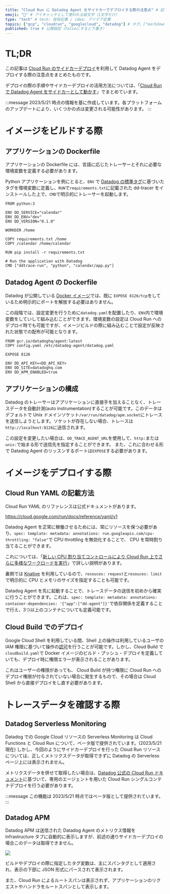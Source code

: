 ```yaml
---
title: "Cloud Run に Datadog Agent をサイドカーでデプロイする際の注意点" # 記事のタイトル
emoji: "🐶" # アイキャッチとして使われる絵文字（1文字だけ）
type: "tech" # tech: 技術記事 / idea: アイデア記事
topics: ["gcp", "cloudrun", "googlecloud", "datadog"] # タグ。["markdown", "rust", "aws"]のように指定する
published: true # 公開設定（falseにすると下書き）
---
```


# TL;DR
この記事は [Cloud Run のサイドカーデプロイ](https://cloud.google.com/run/docs/deploying?hl=en#sidecars)を利用して Datadog Agent をデプロイする際の注意点をまとめたものです。

デプロイの際の手順やサイドカーデプロイの活用方法については、「[Cloud Run で Datadog Agent をサイドカーとして動かす](https://qiita.com/AoTo0330/private/35a840462f219596e39d)」でまとめています。

:::message
2023/5/21 時点の情報を基に作成しています。各プラットフォームのアップデートにより、いくつかの点は変更される可能性があります。
:::

# イメージをビルドする際
## アプリケーションの Dockerfile
アプリケーションの Dockerfile には、言語に応じたトレーサーとそれに必要な環境変数を定義する必要があります。

Python アプリケーションを例にとると、`ENV` で [Datadog の標準タグ](https://docs.datadoghq.com/ja/getting_started/tagging/#統合サービスタグ付け)に基づいたタグを環境変数に定義し、`RUN`で`requirements.txt`に記載された dd-tracer をインストールした上で、`CMD`で明示的にトレーサーを起動します。

```dockerfile:Dockerfile.python
FROM python:3

ENV DD_SERVICE="calendar"
ENV DD_ENV="dev"
ENV DD_VERSION="0.1.0"

WORKDIR /home

COPY requirements.txt /home
COPY /calendar /home/calendar

RUN pip install -r requirements.txt

# Run the application with Datadog
CMD ["ddtrace-run", "python", "calendar/app.py"] 
```

## Datadog Agent の Dockerfile
Datadog が公開している [Docker イメージ](https://github.com/DataDog/docker-dd-agent/blob/master/Dockerfile)では、既に `EXPOSE 8126/tcp`をしているため明示的にポートを解放する必要はありません。

この段階では、設定変更を行うために`datadog.yaml`を配置したり、`ENV`内で環境変数をしていして組み込むことができます。環境変数の設定は Cloud Run へのデプロイ時でも可能ですが、イメージビルドの際に組み込むことで設定が反映された状態での配布が可能となります。
```dockerfile:Dockerfile.dd
FROM gcr.io/datadoghq/agent:latest
COPY config.yaml /etc/datadog-agent/datadog.yaml

EXPOSE 8126

ENV DD_API_KEY=<DD_API_KEY>
ENV DD_SITE=datadoghq.com
ENV DD_APM_ENABLED=true
```
## アプリケーションの構成
Datadog のトレーサーはアプリケーションに直接手を加えることなく、トレースデータを自動計測(auto instrumentation)することが可能です。このデータはデフォルトで Unix ドメインソケット`/var/run/datadog/apm.socket`にトレースを送信しようとします。ソケットが存在しない場合、トレースは`http://localhost:8126`に送信されます。

この設定を変更したい場合は、`DD_TRACE_AGENT_URL`を使用して、`http:`または`unix:`で始まる形で送信先を指定することができます。
また、これに合わせる形で Datadog Agent のリッスンするポートは`EXPOSE`する必要があります。

# イメージをデプロイする際
## Cloud Run YAML の記載方法
Cloud Run YAML のリファレンスは公式ドキュメントがあります。

https://cloud.google.com/run/docs/reference/yaml/v1

Datadog Agent を正常に稼働させるためには、常にリソースを保つ必要があり、`spec: template: metadata: annotations: run.googleapis.com/cpu-throttling: "false"`で CPU throttling を無効化することで、 CPU を常時割り当てることができます。

これについては、「[新しい CPU 割り当てコントロールにより Cloud Run 上でさらに多様なワークロードを実行](https://cloud.google.com/blog/ja/products/serverless/cloud-run-gets-always-on-cpu-allocation?hl=ja)」で詳しい説明があります。

裏側では [Knative](https://knative.dev/docs/serving/services/configure-requests-limits-services/) を利用しているので、`resouces: request`と`resouces: limit`で明示的に CPU とメモリのサイズを指定することも可能です。

Datadog Agent を先に起動することで、トレースデータの送信を初めから確実に行うことができます。これは、`spec: template: metadata: annotations: container-dependencies: '{"app":["dd-agent"]}'`で依存関係を定義することで行え、3つ以上のコンテナについても定義可能です。

## Cloud Build でのデプロイ
Google Cloud Shell を利用している間、Shell 上の操作は利用しているユーザの IAM 権限に基づいて操作の[認可](https://cloud.google.com/shell/docs/auth)を行うことが可能です。しかし、Cloud Build で`cloudbuild.yaml`で Docker イメージのビルド・プッシュ・デプロイを定義していても、デプロイ時に権限エラーが表示されることがあります。

これはユーザーの権限があっても、 Cloud Build が持つ権限に Cloud Run へのデプロイ権限が付与されていない場合に発生するもので、その場合は Cloud Shell から直接デプロイをし直す必要があります。

# トレースデータを確認する際
## Datadog Serverless Monitoring
Datadog での Google Cloud リソースの Serverless Monitoring は Cloud Functions と Cloud Run について、ベータ版で提供されています。(2023/5/21 現在)
しかし、今回のようにサイドカーデプロイを行った Cloud Run リソースについては、正しくメトリクスデータが取得できずに Datadog の Serverless ページ上には表示されません。

メトリクスデータを併せて取得したい場合は、[Datadog 公式の Cloud Run ドキュメント](https://docs.datadoghq.com/ja/serverless/google_cloud_run/)に基づいて、専用のエージェントを用いた Cloud Run シングルコンテナデプロイを行う必要があります。

:::message
この機能は 2023/5/21 時点ではベータ版として提供されています。
:::

## Datadog APM
Datadog APM は送信された Datadog Agent のメトリクス情報を Infrastructure タブに自動的に表示しますが、前述の通りサイドカーデプロイの場合このデータは取得できません。

![](https://storage.googleapis.com/zenn-user-upload/370b02e04a43-20230521.png)

ビルドやデプロイの際に指定したタグ変数は、主にスパンタグとして適用され、表示の下部に JSON 形式にパースされて表示されます。

また、Cloud Run によるルートスパンは表示されず、アプリケーションのリクエストやハンドラをルートスパンとして表示します。
